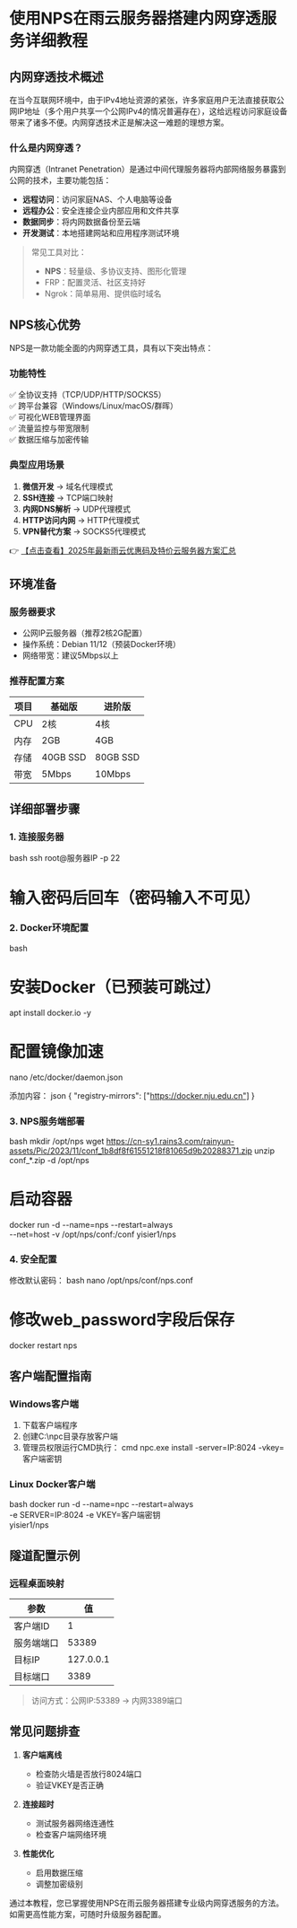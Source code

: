 # 使用NPS在雨云服务器搭建内网穿透服务详细教程

## 内网穿透技术概述

在当今互联网环境中，由于IPv4地址资源的紧张，许多家庭用户无法直接获取公网IP地址（多个用户共享一个公网IPv4的情况普遍存在），这给远程访问家庭设备带来了诸多不便。内网穿透技术正是解决这一难题的理想方案。

### 什么是内网穿透？

内网穿透（Intranet Penetration）是通过中间代理服务器将内部网络服务暴露到公网的技术，主要功能包括：

- **远程访问**：访问家庭NAS、个人电脑等设备
- **远程办公**：安全连接企业内部应用和文件共享
- **数据同步**：将内网数据备份至云端
- **开发测试**：本地搭建网站和应用程序测试环境

> 常见工具对比：
> - **NPS**：轻量级、多协议支持、图形化管理
> - FRP：配置灵活、社区支持好
> - Ngrok：简单易用、提供临时域名

## NPS核心优势

NPS是一款功能全面的内网穿透工具，具有以下突出特点：

### 功能特性
✅ 全协议支持（TCP/UDP/HTTP/SOCKS5）  
✅ 跨平台兼容（Windows/Linux/macOS/群晖）  
✅ 可视化WEB管理界面  
✅ 流量监控与带宽限制  
✅ 数据压缩与加密传输  

### 典型应用场景
1. **微信开发** → 域名代理模式
2. **SSH连接** → TCP端口映射
3. **内网DNS解析** → UDP代理模式
4. **HTTP访问内网** → HTTP代理模式
5. **VPN替代方案** → SOCKS5代理模式

👉 [【点击查看】2025年最新雨云优惠码及特价云服务器方案汇总](https://bit.ly/RainYun)

## 环境准备

### 服务器要求
- 公网IP云服务器（推荐2核2G配置）
- 操作系统：Debian 11/12（预装Docker环境）
- 网络带宽：建议5Mbps以上

### 推荐配置方案
| 项目       | 基础版       | 进阶版       |
|------------|-------------|-------------|
| CPU        | 2核         | 4核         |
| 内存       | 2GB         | 4GB         |
| 存储       | 40GB SSD    | 80GB SSD    |
| 带宽       | 5Mbps       | 10Mbps      |

## 详细部署步骤

### 1. 连接服务器
bash
ssh root@服务器IP -p 22
# 输入密码后回车（密码输入不可见）

### 2. Docker环境配置
bash
# 安装Docker（已预装可跳过）
apt install docker.io -y

# 配置镜像加速
nano /etc/docker/daemon.json

添加内容：
json
{
  "registry-mirrors": ["https://docker.nju.edu.cn"]
}

### 3. NPS服务端部署
bash
mkdir /opt/nps
wget https://cn-sy1.rains3.com/rainyun-assets/Pic/2023/11/conf_1b8df8f61551218f81065d9b20288371.zip
unzip conf_*.zip -d /opt/nps

# 启动容器
docker run -d --name=nps --restart=always \
  --net=host -v /opt/nps/conf:/conf yisier1/nps

### 4. 安全配置
修改默认密码：
bash
nano /opt/nps/conf/nps.conf
# 修改web_password字段后保存
docker restart nps

## 客户端配置指南

### Windows客户端
1. 下载客户端程序
2. 创建C:\npc目录存放客户端
3. 管理员权限运行CMD执行：
cmd
npc.exe install -server=IP:8024 -vkey=客户端密钥

### Linux Docker客户端
bash
docker run -d --name=npc --restart=always \
  -e SERVER=IP:8024 -e VKEY=客户端密钥 \
  yisier1/nps

## 隧道配置示例

### 远程桌面映射
| 参数         | 值              |
|--------------|----------------|
| 客户端ID     | 1              |
| 服务端端口   | 53389          |
| 目标IP       | 127.0.0.1      |
| 目标端口     | 3389           |

> 访问方式：公网IP:53389 → 内网3389端口

## 常见问题排查

1. **客户端离线**  
   - 检查防火墙是否放行8024端口
   - 验证VKEY是否正确

2. **连接超时**  
   - 测试服务器网络连通性
   - 检查客户端网络环境

3. **性能优化**  
   - 启用数据压缩
   - 调整加密级别

通过本教程，您已掌握使用NPS在雨云服务器搭建专业级内网穿透服务的方法。如需更高性能方案，可随时升级服务器配置。